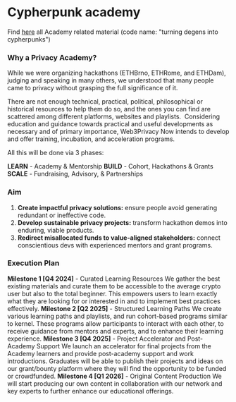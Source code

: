 # Cypherpunk academy

Find [here](https://cryptpad.fr/pad/#/2/pad/view/5MuVtRLsPPyvOUy+eF8zg5AKgjXkNiMV+nYLwmpYNVU/) all Academy related material (code name: "turning degens into cypherpunks")

### Why a Privacy Academy?

While we were organizing hackathons (ETHBrno, ETHRome, and ETHDam), judging and speaking in many others, we understood that many people came to privacy without grasping the full significance of it.  

There are not enough technical, practical, political, philosophical or historical resources to help them do so, and the ones you can find are scattered among different platforms, websites and playlists. 
Considering education and guidance towards practical and useful developments as necessary and of primary importance, Web3Privacy Now intends to develop and offer training, incubation, and acceleration programs.

All this will be done via 3 phases:

**LEARN** - Academy & Mentorship
**BUILD** - Cohort, Hackathons & Grants
**SCALE** - Fundraising, Advisory, & Partnerships

### Aim
1. **Create impactful privacy solutions:** ensure people avoid generating redundant or ineffective code.
2. **Develop sustainable privacy projects:** transform hackathon demos into enduring, viable products.
3. **Redirect misallocated funds to value-aligned stakeholders:** connect conscientious devs with experienced mentors and grant programs.

### Execution Plan

**Milestone 1 [Q4 2024]** - Curated Learning Resources We gather the best existing materials and curate them to be accessible to the average crypto user but also to the total beginner. This empowers users to learn exactly what they are looking for or interested in and to implement best practices effectively.
**Milestone 2 [Q2 2025]** - Structured Learning Paths We create various learning paths and playlists, and run cohort-based programs similar to kernel. These programs allow participants to interact with each other, to receive guidance from mentors and experts, and to enhance their learning experience.
**Milestone 3 [Q4 2025]** - Project Accelerator and Post-Academy Support We launch an accelerator for final projects from the Academy learners and provide post-academy support and work introductions. Graduates will be able to publish their projects and ideas on our grant/bounty platform where they will find the opportunity to be funded or crowdfunded.
**Milestone 4 [Q1 2026]** - Original Content Production We will start producing our own content in collaboration with our network and key experts to further enhance our educational offerings.


